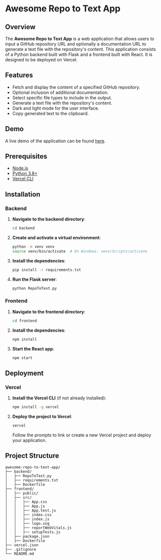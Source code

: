 # Awesome Repo to Text App

## Overview

The **Awesome Repo to Text App** is a web application that allows users to input a GitHub repository URL and optionally a documentation URL to generate a text file with the repository's content. This application consists of a Python backend built with Flask and a frontend built with React. It is designed to be deployed on Vercel.

## Features

- Fetch and display the content of a specified GitHub repository.
- Optional inclusion of additional documentation.
- Select specific file types to include in the output.
- Generate a text file with the repository's content.
- Dark and light mode for the user interface.
- Copy generated text to the clipboard.

## Demo

A live demo of the application can be found [here](https://your-vercel-deployment-link).

## Prerequisites

- [Node.js](https://nodejs.org/)
- [Python 3.8+](https://www.python.org/)
- [Vercel CLI](https://vercel.com/download)

## Installation

### Backend

1. **Navigate to the backend directory**:
    ```bash
    cd backend
    ```

2. **Create and activate a virtual environment**:
    ```bash
    python -m venv venv
    source venv/bin/activate  # On Windows: venv\Scripts\activate
    ```

3. **Install the dependencies**:
    ```bash
    pip install -r requirements.txt
    ```

4. **Run the Flask server**:
    ```bash
    python RepoToText.py
    ```

### Frontend

1. **Navigate to the frontend directory**:
    ```bash
    cd frontend
    ```

2. **Install the dependencies**:
    ```bash
    npm install
    ```

3. **Start the React app**:
    ```bash
    npm start
    ```

## Deployment

### Vercel

1. **Install the Vercel CLI** (if not already installed):
    ```bash
    npm install -g vercel
    ```

2. **Deploy the project to Vercel**:
    ```bash
    vercel
    ```

    Follow the prompts to link or create a new Vercel project and deploy your application.

## Project Structure

```plaintext
awesome-repo-to-text-app/
├── backend/
│   ├── RepoToText.py
│   ├── requirements.txt
│   ├── Dockerfile
├── frontend/
│   ├── public/
│   ├── src/
│   │   ├── App.css
│   │   ├── App.js
│   │   ├── App.test.js
│   │   ├── index.css
│   │   ├── index.js
│   │   ├── logo.svg
│   │   ├── reportWebVitals.js
│   │   ├── setupTests.js
│   ├── package.json
│   ├── Dockerfile
├── vercel.json
├── .gitignore
└── README.md
